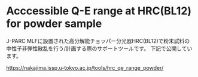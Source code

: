 # Acccessible Q-E range at HRC(BL12) for powder sample
J-PARC MLFに設置された高分解能チョッパー分光器HRC(BL12)で粉末試料の中性子非弾性散乱を行う/計画する際のサポートツールです。
下記で公開しています。

https://nakajima.issp.u-tokyo.ac.jp/tools/hrc_qe_range_powder/

